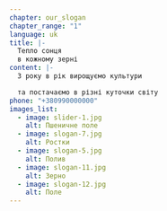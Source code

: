 ```yaml
---
chapter: our_slogan
chapter_range: "1"
language: uk
title: |-
  Тепло сонця
  в﻿ кожному зерні
content: |-
  З року в рік вирощуємо культури 

  та постачаємо в різні куточки світу
phone: "+380990000000"
images_list:
  - image: slider-1.jpg
    alt: Пшеничне поле
  - image: slogan-7.jpg
    alt: Ростки
  - image: slogan-5.jpg
    alt: Полив
  - image: slogan-11.jpg
    alt: Зерно
  - image: slogan-12.jpg
    alt: Поле
---
```

